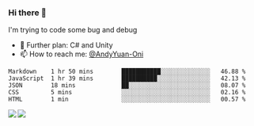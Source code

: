### Hi there 👋

I'm trying to code some bug and debug

- 🌱 Further plan: C# and Unity
- 📫 How to reach me: [@AndyYuan-Oni](https://github.com/AndyYuan-Oni)


<!--START_SECTION:waka-->
```text
Markdown    1 hr 50 mins        ███████████░░░░░░░░░░░░░░   46.88 % 
JavaScript  1 hr 39 mins        ██████████░░░░░░░░░░░░░░░   42.13 % 
JSON        18 mins             ██░░░░░░░░░░░░░░░░░░░░░░░   08.07 % 
CSS         5 mins              ░░░░░░░░░░░░░░░░░░░░░░░░░   02.16 % 
HTML        1 min               ░░░░░░░░░░░░░░░░░░░░░░░░░   00.57 %
```
<!--END_SECTION:waka-->

  <!--**AndyYuan-Oni/AndyYuan-Oni** is a ✨ _special_ ✨ repository because its `README.md` (this file) appears on your GitHub profile.-->
<!--[![Top Langs](https://github-readme-stats.vercel.app/api/top-langs/?username=AndyYUan-Oni&layout=compact)](https://github.com/AndyYUan-Oni/github-readme-stats)-->
<a href="https://github.com/AndyYUan-Oni/github-readme-stats">
  <img align="left" src="https://github-readme-stats.vercel.app/api?username=AndyYUan-Oni&hide=stars" />
</a>
<a href="https://github.com/AndyYUan-Oni/github-readme-stats">
  <img align="left" src="https://github-readme-stats.vercel.app/api/top-langs/?username=AndyYUan-Oni&layout=compact" />
</a>


